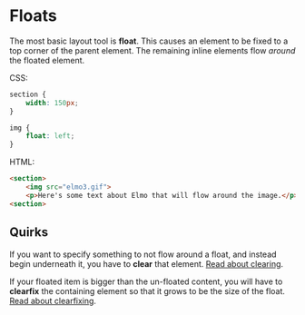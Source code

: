 # Floats
The most basic layout tool is **float**.
This causes an element to be fixed to a top corner of the parent element.
The remaining inline elements flow _around_ the floated element.

CSS:
```css
section {
    width: 150px;
}

img {
    float: left;
}
```

HTML:
```html
<section>
    <img src="elmo3.gif">
    <p>Here's some text about Elmo that will flow around the image.</p>
<section>
```

## Quirks
If you want to specify something to not flow around a float, and instead begin underneath it, you have to **clear** that element.
[Read about clearing](http://learnlayout.com/clear.html).

If your floated item is bigger than the un-floated content, you will have to **clearfix** the containing element so that it grows to be the size of the float. [Read about clearfixing](http://learnlayout.com/clearfix.html).
